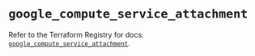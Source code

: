 # `google_compute_service_attachment`

Refer to the Terraform Registry for docs: [`google_compute_service_attachment`](https://registry.terraform.io/providers/hashicorp/google/5.33.0/docs/resources/compute_service_attachment).
